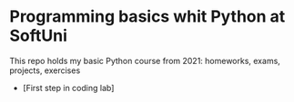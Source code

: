 # Programming basics whit Python at SoftUni
This repo holds my basic Python course from 2021: homeworks, exams, projects, exercises

- [First step in coding lab]
